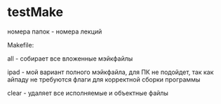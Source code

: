 # testMake
номера папок - номера лекций

Makefile:

all - собирает все вложенные мэйкфайлы

ipad - мой вариант полного мэйкфайла, для ПК не подойдет, так как айпаду не требуются флаги для корректной сборки программы

clear - удаляет все исполняемые и объектные файлы
